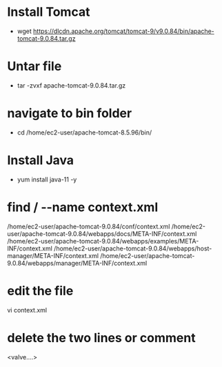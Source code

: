 # Install Tomcat
- wget https://dlcdn.apache.org/tomcat/tomcat-9/v9.0.84/bin/apache-tomcat-9.0.84.tar.gz

# Untar file
- tar -zvxf apache-tomcat-9.0.84.tar.gz

# navigate to bin folder
- cd /home/ec2-user/apache-tomcat-8.5.96/bin/

# Install Java
- yum install java-11 -y

# find / --name context.xml
/home/ec2-user/apache-tomcat-9.0.84/conf/context.xml
/home/ec2-user/apache-tomcat-9.0.84/webapps/docs/META-INF/context.xml
/home/ec2-user/apache-tomcat-9.0.84/webapps/examples/META-INF/context.xml
/home/ec2-user/apache-tomcat-9.0.84/webapps/host-manager/META-INF/context.xml
/home/ec2-user/apache-tomcat-9.0.84/webapps/manager/META-INF/context.xml

# edit the file
vi context.xml

# delete the two lines or comment 
<valve....>








